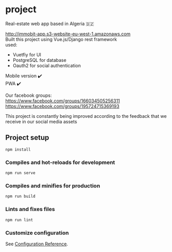 # project
Real-estate web app based in Algeria :algeria:</br>

http://immobit-app.s3-website-eu-west-1.amazonaws.com</br>
Built this project using Vue.js/Django rest framework\
used:
- Vuetfiy for UI
- PostgreSQL for database
- Oauth2 for social authentication 

Mobile version :heavy_check_mark: </br>
PWA :heavy_check_mark:</br>

Our facebook groups:</br>
https://www.facebook.com/groups/166034505256311 </br>
https://www.facebook.com/groups/195724715369193 </br>

This project is constantly being improved according to the feedback that we receive in our social media assets

## Project setup
```
npm install
```

### Compiles and hot-reloads for development
```
npm run serve
```

### Compiles and minifies for production
```
npm run build
```

### Lints and fixes files
```
npm run lint
```

### Customize configuration
See [Configuration Reference](https://cli.vuejs.org/config/).
